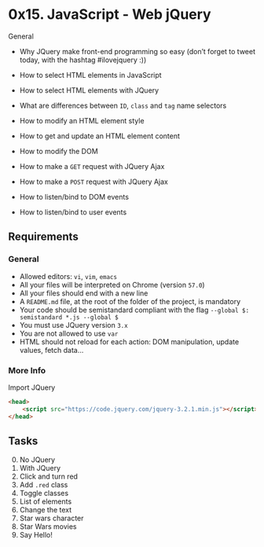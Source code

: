 # 0x15. JavaScript - Web jQuery
General

- Why JQuery make front-end programming so easy (don’t forget to tweet today, with the hashtag #ilovejquery :))
- How to select HTML elements in JavaScript
- How to select HTML elements with JQuery
- What are differences between `ID`, `class` and `tag` name selectors
- How to modify an HTML element style
- How to get and update an HTML element content
- How to modify the DOM
- How to make a `GET` request with JQuery Ajax
- How to make a `POST` request with JQuery Ajax
- How to listen/bind to DOM events

- How to listen/bind to user events

## Requirements
### General

- Allowed editors: `vi`, `vim`, `emacs`
- All your files will be interpreted on Chrome (version `57.0`)
- All your files should end with a new line
- A `README.md` file, at the root of the folder of the project, is mandatory
- Your code should be semistandard compliant with the flag `--global $: semistandard *.js --global $`
- You must use JQuery version `3.x`
- You are not allowed to use `var`
- HTML should not reload for each action: DOM manipulation, update values, fetch data…

### More Info
Import JQuery
```html
<head>
    <script src="https://code.jquery.com/jquery-3.2.1.min.js"></script>
</head>
```

## Tasks
0. No JQuery 
1. With JQuery
2. Click and turn red
3. Add `.red` class
4. Toggle classes
5. List of elements
6. Change the text
7. Star wars character 
8. Star Wars movies
9. Say Hello!

